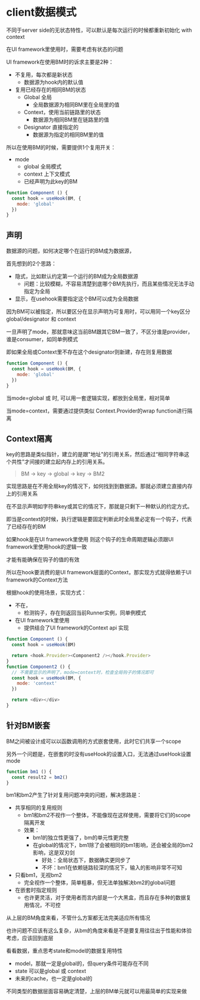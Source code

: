 # client数据模式

不同于server side的无状态特性，可以默认是每次运行的时候都重新初始化 with context

在UI framework里使用时，需要考虑有状态的问题

UI framework在使用BM时的诉求主要是2种：

- 不复用，每次都是新状态
  - 数据源为hook内的默认值
- 复用已经存在的相同BM的状态
  - Global 全局
    - 全局数据源为相同BM里在全局里的值
  - Context，使用当前链路里的状态
    - 数据源为相同BM里在链路里的值
  - Designator 直接指定的
    - 数据源为指定的相同BM里的值


所以在使用BM的时候，需要提供1个复用开关：

- mode
  - global 全局模式
  - context 上下文模式
  - <designator> 已经声明为此key的BM

```javascript
function Component () {
  const hook = useHook(BM, {
    mode: 'global'
  })
}
```

## 声明

数据源的问题，如何决定哪个在运行的BM成为数据源，

首先想到的2个思路：

- 隐式，比如默认约定第一个运行的BM成为全局数据源
  - 问题：比较模糊，不容易清楚到底哪个BM先执行，而且某些情况无法手动指定为全局
- 显示，在usehook需要指定这个BM可以成为全局数据

因为BM可以被指定，所以要区分在显示声明为可复用时，可以用同一个key区分 global/designator 和 context

一旦声明了mode，那就意味这当前BM跟其它BM一致了，不区分谁是provider，谁是consumer，如同单例模式

即如果全局或Context里不存在这个designator则新建，存在则复用数据

```javascript
function Component () {
  const hook = useHook(BM, {
    mode: 'global'
  })
}
```

当mode=global 或 <designator>时, 可以用一套逻辑实现，都放到全局里，相对简单

当mode=context，需要通过提供类似 Context.Provider的wrap function进行隔离

## Context隔离

key的思路是类似指针，建立的是跟"地址"的引用关系，然后通过“相同字符串这个共性”才间接的建立起内存上的引用关系。

> BM -> key -> global -> key -> BM2 

实现思路是在不用全局key的情况下，如何找到到数据源。那就必须建立直接内存上的引用关系

在不显示声明如字符串key或其它的情况下，那就是只剩下一种默认的约定方式。

即当是context的时候，执行逻辑是要固定判断此时全局里必定有一个钩子，代表了已经存在的BM

如果hook是在UI framework里使用 则这个钩子的生命周期逻辑必须跟UI framework里使用hook的逻辑一致

才能有能确保在钩子的值的有效

所以在hook要消费的是UI framework层面的Context，那实现方式就得依赖于UI framework的Context方法

根据hook的使用场景，实现方式：

- 不在，
  - 检测钩子，存在则返回当前Runner实例，同单例模式
- 在UI framework里使用
  - 提供结合了UI framework的Context api 实现


```javascript
function Component () {
  const hook = useHook(BM)

  return <hook.Provider><Component2 /></hook.Provider>
}
function Component2 () {
  // 不需要显示的声明了，mode=context时，检查全局钩子的情况即可
  const hook = useHook(BM, {
    mode: 'context'
  })

  return <div></div>
}
```

## 针对BM嵌套

BM之间被设计成可以以函数调用的方式嵌套使用，此时它们共享一个scope

另外一个问题是，在嵌套的时没有useHook的设置入口，无法通过useHook设置mode

```javascript 
function bm1 () {
  const result2 = bm2()
}
```

bm1和bm2产生了针对复用问题冲突的问题，解决思路是：

- 共享相同的复用规则
  - bm1和bm2不视作一个整体，不能像现在这样使用，需要将它们的scope隔离开发
  - 效果：
    - bm1的独立性更强了，bm的单元性更完整
    - 在global的情况下，bm1除了会被相同的bm1影响，还会被全局的bm2影响，这是双刃剑
      - 好处：全局状态下，数据确实更同步了
      - 不坏：bm1在依赖链路较深的情况下，输入的影响非常不可知
- 只看bm1，无视bm2
  - 完全视作一个整体，简单粗暴，但无法单独解决bm2的global问题
- 在嵌套时指定规则
  - 也许更灵活，对于使用者而言内部是一个大黑盒，而且存在多种的数据复用情况，不可控

从上层的BM角度来看，不管什么方案都无法完美适应所有情况

也许问题不应该有这么复杂，从bm的角度来看是不是要复用往往出于性能和体验考虑，应该回到底层

看看数据，重点思考state和model的数据复用特性

- model，那就一定是global的，但query条件可能存在不同
- state 可以是global 或 context
- 未来的cache，也一定是global的

不同类型的数据层面容易确定清楚，上层的BM单元就可以用最简单的实现来做